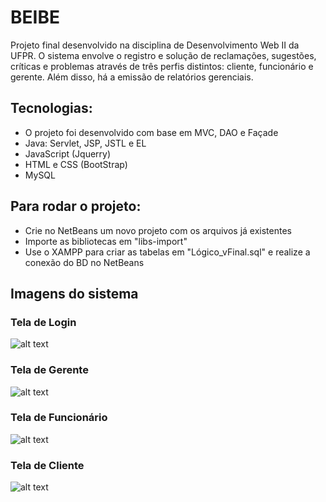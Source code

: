 # BEIBE

Projeto final desenvolvido na disciplina de Desenvolvimento Web II da UFPR. O sistema envolve o registro e solução de reclamações, sugestões, críticas e problemas através de três perfis distintos: cliente, funcionário e gerente. Além disso, há a emissão de relatórios gerenciais.

## Tecnologias:
- O projeto foi desenvolvido com base em MVC, DAO e Façade
- Java: Servlet, JSP, JSTL e EL
- JavaScript (Jquerry)
- HTML e CSS (BootStrap)
- MySQL

## Para rodar o projeto:
- Crie no NetBeans um novo projeto com os arquivos já existentes
- Importe as bibliotecas em "libs-import"
- Use o XAMPP para criar as tabelas em "Lógico_vFinal.sql" e realize a conexão do BD no NetBeans

## Imagens do sistema

### Tela de Login
![alt text](https://github.com/r94oliveira/beibe/blob/main/web/img/git-login.png?raw=true)

### Tela de Gerente
![alt text](https://github.com/r94oliveira/beibe/blob/main/web/img/git-gerente.png?raw=true)

### Tela de Funcionário
![alt text](https://github.com/r94oliveira/beibe/blob/main/web/img/git-funcionario.png?raw=true)

### Tela de Cliente
![alt text](https://github.com/r94oliveira/beibe/blob/main/web/img/git-cliente.png?raw=true)